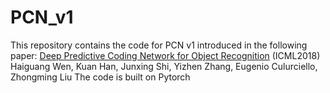 # PCN_v1
This repository contains the code for PCN v1 introduced in the following paper:
[Deep Predictive Coding Network for Object Recognition](https://arxiv.org/abs/1802.04762) (ICML2018)
Haiguang Wen, Kuan Han, Junxing Shi, Yizhen Zhang, Eugenio Culurciello, Zhongming Liu
The code is built on Pytorch

